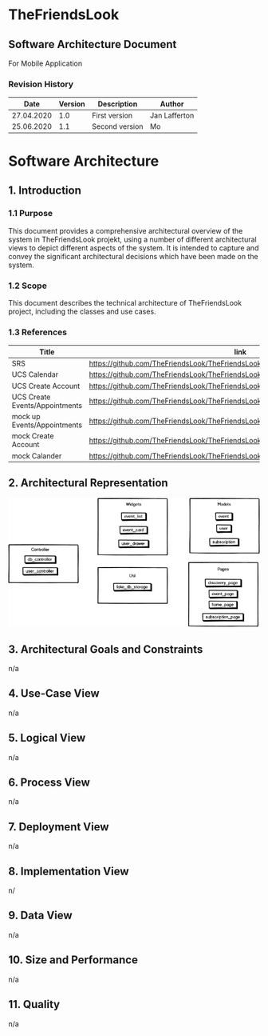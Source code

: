 # TheFriendsLook

## Software Architecture Document
For Mobile Application

### Revision History

| Date | Version | Description | Author 
| --- | --- | --- | ---
| 27.04.2020 | 1.0 | First version | Jan Lafferton
| 25.06.2020 | 1.1 | Second version| Mo

# Software Architecture
## 1. Introduction
### 1.1 Purpose
This document provides a comprehensive architectural overview of the system in TheFriendsLook projekt, using a number of different architectural views to depict different aspects of the system. It is intended to capture and convey the significant architectural decisions which have been made on the system.

### 1.2 Scope
This document describes the technical architecture of TheFriendsLook project, including the classes and use cases.

### 1.3 References
| Title                         | link                                     |
|-------------------------------|------------------------------------------|
| SRS                           | https://github.com/TheFriendsLook/TheFriendsLook/blob/master/doc/SRS.md |
| UCS Calendar                  |https://github.com/TheFriendsLook/TheFriendsLook/blob/master/doc/UCcal.md |
| UCS Create Account 		| https://github.com/TheFriendsLook/TheFriendsLook/blob/master/doc/UCcreat.md	|
| UCS Create Events/Appointments 		| https://github.com/TheFriendsLook/TheFriendsLook/blob/master/doc/UCappo.md |
| mock up Events/Appointments       | https://github.com/TheFriendsLook/TheFriendsLook/blob/master/doc/images/MUappo.jpeg |
| mock Create Account       | https://github.com/TheFriendsLook/TheFriendsLook/blob/master/doc/images/MUcreat.jpeg |
| mock Calander       | https://github.com/TheFriendsLook/TheFriendsLook/blob/master/doc/images/MUCal.JPG |

## 2. Architectural Representation
![Alt-Text](./images/US%20new.png)

## 3. Architectural Goals and Constraints
n/a

## 4. Use-Case View
n/a

## 5. Logical View
n/a

## 6. Process View
n/a

## 7. Deployment View
n/a

## 8. Implementation View
n/

## 9. Data View
n/a

## 10. Size and Performance
n/a

## 11. Quality
n/a
